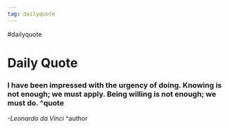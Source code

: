 ```yaml
---
tag: dailyquote
---
```


#dailyquote

# Daily Quote

### I have been impressed with the urgency of doing. Knowing is not enough; we must apply. Being willing is not enough; we must do. ^quote
*-Leonardo da Vinci* ^author
